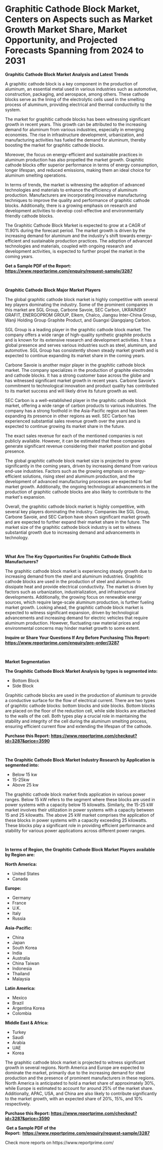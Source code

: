 <p><h1>Graphitic Cathode Block Market, Centers on Aspects such as Market Growth Market Share, Market Opportunity, and Projected Forecasts Spanning from 2024 to 2031</h1></p><p><strong>Graphitic Cathode Block Market Analysis and Latest Trends</strong></p>
<p><p>A graphitic cathode block is a key component in the production of aluminum, an essential metal used in various industries such as automotive, construction, packaging, and aerospace, among others. These cathode blocks serve as the lining of the electrolytic cells used in the smelting process of aluminum, providing electrical and thermal conductivity to the system.</p><p>The market for graphitic cathode blocks has been witnessing significant growth in recent years. This growth can be attributed to the increasing demand for aluminum from various industries, especially in emerging economies. The rise in infrastructure development, urbanization, and manufacturing activities has fueled the demand for aluminum, thereby boosting the market for graphitic cathode blocks.</p><p>Moreover, the focus on energy-efficient and sustainable practices in aluminum production has also propelled the market growth. Graphitic cathode blocks offer superior performance in terms of energy consumption, longer lifespan, and reduced emissions, making them an ideal choice for aluminum smelting operations.</p><p>In terms of trends, the market is witnessing the adoption of advanced technologies and materials to enhance the efficiency of aluminum production. Manufacturers are incorporating innovative manufacturing techniques to improve the quality and performance of graphitic cathode blocks. Additionally, there is a growing emphasis on research and development activities to develop cost-effective and environmentally friendly cathode blocks.</p><p>The Graphitic Cathode Block Market is expected to grow at a CAGR of 11.90% during the forecast period. The market growth is driven by the increasing demand for aluminum and the industry's shift towards energy-efficient and sustainable production practices. The adoption of advanced technologies and materials, coupled with ongoing research and development activities, is expected to further propel the market in the coming years.</p></p>
<p><strong>Get a Sample PDF of the Report:&nbsp; <a href="https://www.reportprime.com/enquiry/request-sample/3287">https://www.reportprime.com/enquiry/request-sample/3287</a></strong></p>
<p>&nbsp;</p>
<p><strong>Graphitic Cathode Block Major Market Players</strong></p>
<p><p>The global graphitic cathode block market is highly competitive with several key players dominating the industry. Some of the prominent companies in this market are SGL Group, Carbone Savoie, SEC Carbon, UKRAINSKY GRAFIT, ENERGOPROM GROUP, Elkem, Chalco, Jiangsu Inter-China Group, Wanji Holding Group Graphite Product, and Guangxi Qiangqiang Carbon.</p><p>SGL Group is a leading player in the graphitic cathode block market. The company offers a wide range of high-quality synthetic graphite products and is known for its extensive research and development activities. It has a global presence and serves various industries such as steel, aluminum, and automotive. SGL Group has consistently shown steady market growth and is expected to continue expanding its market share in the coming years.</p><p>Carbone Savoie is another major player in the graphitic cathode block market. The company specializes in the production of graphite electrodes and cathode blocks. It has a strong customer base across the globe and has witnessed significant market growth in recent years. Carbone Savoie's commitment to technological innovation and product quality has contributed to its market success and will likely drive its future growth as well.</p><p>SEC Carbon is a well-established player in the graphitic cathode block market, offering a wide range of carbon products to various industries. The company has a strong foothold in the Asia-Pacific region and has been expanding its presence in other regions as well. SEC Carbon has experienced substantial sales revenue growth over the years and is expected to continue growing its market share in the future.</p><p>The exact sales revenue for each of the mentioned companies is not publicly available. However, it can be estimated that these companies generate significant revenue considering their market position and global presence.</p><p>The global graphitic cathode block market size is projected to grow significantly in the coming years, driven by increasing demand from various end-use industries. Factors such as the growing emphasis on energy-efficient solutions, rising steel and aluminum production, and the development of advanced manufacturing processes are expected to fuel market growth. Additionally, the ongoing technological advancements in the production of graphitic cathode blocks are also likely to contribute to the market's expansion.</p><p>Overall, the graphitic cathode block market is highly competitive, with several key players dominating the industry. Companies like SGL Group, Carbone Savoie, and SEC Carbon have shown significant market growth and are expected to further expand their market share in the future. The market size of the graphitic cathode block industry is set to witness substantial growth due to increasing demand and advancements in technology.</p></p>
<p>&nbsp;</p>
<p><strong>What Are The Key Opportunities For Graphitic Cathode Block Manufacturers?</strong></p>
<p><p>The graphitic cathode block market is experiencing steady growth due to increasing demand from the steel and aluminum industries. Graphitic cathode blocks are used in the production of steel and aluminum to dissipate heat and provide electrical conductivity. The market is driven by factors such as urbanization, industrialization, and infrastructural developments. Additionally, the growing focus on renewable energy sources, which require large-scale aluminum production, is further fueling market growth. Looking ahead, the graphitic cathode block market is expected to witness significant expansion, driven by technological advancements and increasing demand for electric vehicles that require aluminum production. However, fluctuating raw material prices and environmental concerns may hinder market growth to some extent.</p></p>
<p><strong>Inquire or Share Your Questions If Any Before Purchasing This Report: <a href="https://www.reportprime.com/enquiry/pre-order/3287">https://www.reportprime.com/enquiry/pre-order/3287</a></strong></p>
<p>&nbsp;</p>
<p><strong>Market Segmentation</strong></p>
<p><strong>The Graphitic Cathode Block Market Analysis by types is segmented into:</strong></p>
<p><ul><li>Bottom Block</li><li>Side Block</li></ul></p>
<p><p>Graphitic cathode blocks are used in the production of aluminum to provide a conductive surface for the flow of electrical current. There are two types of graphitic cathode blocks: bottom blocks and side blocks. Bottom blocks are placed on the floor of the reduction cell, while side blocks are attached to the walls of the cell. Both types play a crucial role in maintaining the stability and integrity of the cell during the aluminum smelting process, ensuring efficient current flow and extending the lifespan of the cathode.</p></p>
<p><strong>Purchase this Report:&nbsp;<a href="https://www.reportprime.com/checkout?id=3287&price=3590">https://www.reportprime.com/checkout?id=3287&price=3590</a></strong></p>
<p>&nbsp;</p>
<p><strong>The Graphitic Cathode Block Market Industry Research by Application is segmented into:</strong></p>
<p><ul><li>Below 15 kw</li><li>15-25kw</li><li>Above 25 kw</li></ul></p>
<p><p>The graphitic cathode block market finds application in various power ranges. Below 15 kW refers to the segment where these blocks are used in power systems with a capacity below 15 kilowatts. Similarly, the 15-25 kW market involves their utilization in power systems with a capacity between 15 and 25 kilowatts. The above 25 kW market comprises the application of these blocks in power systems with a capacity exceeding 25 kilowatts. These blocks play a significant role in providing efficient performance and stability for various power applications across different power ranges.</p></p>
<p>&nbsp;</p>
<p><strong>In terms of Region, the Graphitic Cathode Block Market Players available by Region are:</strong></p>
<p>
    <p> <strong> North America: </strong>
        <ul>
            <li>United States</li>
            <li>Canada</li>
        </ul>
        </p> 
    <p> <strong> Europe: </strong>
        <ul>
            <li>Germany</li>
            <li>France</li>
            <li>U.K.</li>
            <li>Italy</li>
            <li>Russia</li>
        </ul>
        </p> 
    <p> <strong> Asia-Pacific: </strong>
        <ul>
            <li>China</li>
            <li>Japan</li>
            <li>South Korea</li>
            <li>India</li>
            <li>Australia</li>
            <li>China Taiwan</li>
            <li>Indonesia</li>
            <li>Thailand</li>
            <li>Malaysia</li>
        </ul>
        </p> 
    <p> <strong> Latin America: </strong>
        <ul>
            <li>Mexico</li>
            <li>Brazil</li>
            <li>Argentina Korea</li>
            <li>Colombia</li>
        </ul>
        </p> 
    <p> <strong> Middle East & Africa: </strong>
        <ul>
            <li>Turkey</li>
            <li>Saudi</li>
            <li>Arabia</li>
            <li>UAE</li>
            <li>Korea</li>
        </ul>
    </p>
    </p>
<p><p>The graphitic cathode block market is projected to witness significant growth in several regions. North America and Europe are expected to dominate the market, primarily due to the increasing demand for steel production and the presence of prominent manufacturers in these regions. North America is anticipated to hold a market share of approximately 30%, while Europe is estimated to account for around 25% of the market share. Additionally, APAC, USA, and China are also likely to contribute significantly to the market growth, with an expected share of 20%, 15%, and 10% respectively.</p></p>
<p><strong>Purchase this Report: <a href="https://www.reportprime.com/checkout?id=3287&price=3590">https://www.reportprime.com/checkout?id=3287&price=3590</a></strong></p>
<p>&nbsp;<strong>Get a Sample PDF of the Report:&nbsp;&nbsp;<a href="https://www.reportprime.com/enquiry/request-sample/3287">https://www.reportprime.com/enquiry/request-sample/3287</a></strong></p>
<p><strong></strong></p>
<p>Check more reports on https://www.reportprime.com/</p>